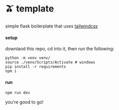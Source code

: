 # 🫒 template

simple flask boilerplate that uses [tailwindcss](https://tailwindcss.com/)

#### setup

downlaod this repo, cd into it, then run the following:



```shell
python -m venv venv/
source ./venv/Scripts/Activate # windows
pip install -r requirements
npm i
```

#### run

```shell
npm run dev
```

you're good to go!